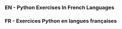 <h3>EN - Python Exercises In French Languages</h3>

<h3>FR - Exercices Python en langues françaises</h3>